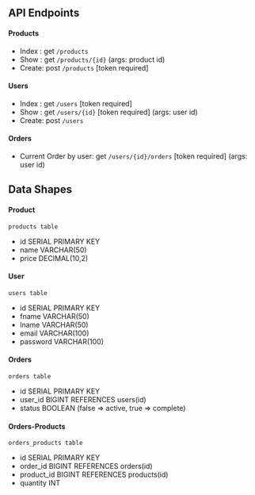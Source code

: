 ## API Endpoints
#### Products
- Index : get `/products` 
- Show  : get `/products/{id}`                                                  (args: product id)
- Create: post `/products`                                  [token required]

#### Users
- Index : get `/users`                                      [token required]
- Show  : get `/users/{id}`                                 [token required]    (args: user id)
- Create: post `/users`

#### Orders
- Current Order by user: get `/users/{id}/orders`           [token required]    (args: user id)

## Data Shapes
#### Product
`products table`
- id                SERIAL PRIMARY KEY
- name              VARCHAR(50)
- price             DECIMAL(10,2) 

#### User
`users table`
- id                SERIAL PRIMARY KEY
- fname             VARCHAR(50)
- lname             VARCHAR(50)
- email             VARCHAR(100)
- password          VARCHAR(100)

#### Orders
`orders table`
- id                SERIAL PRIMARY KEY
- user_id           BIGINT REFERENCES users(id)
- status            BOOLEAN    (false => active, true => complete)
#### Orders-Products
`orders_products table`
- id                SERIAL PRIMARY KEY
- order_id            BIGINT REFERENCES orders(id)
- product_id          BIGINT REFERENCES products(id)
- quantity            INT
